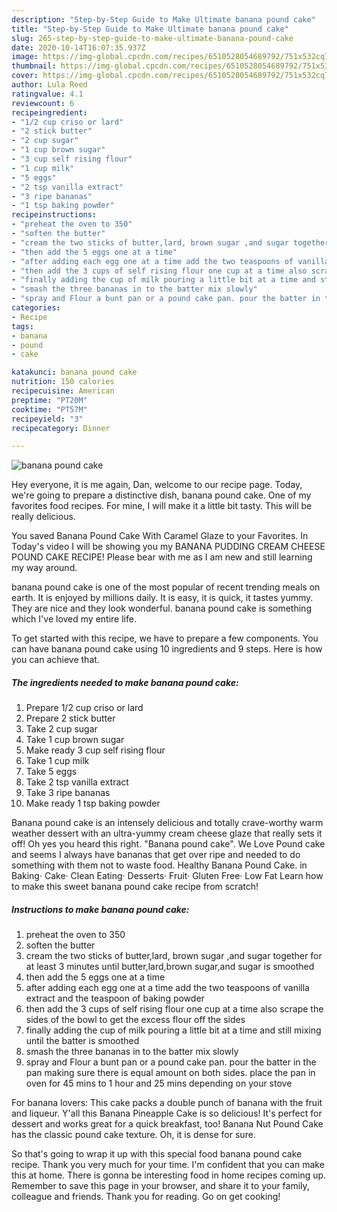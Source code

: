 ```yaml
---
description: "Step-by-Step Guide to Make Ultimate banana pound cake"
title: "Step-by-Step Guide to Make Ultimate banana pound cake"
slug: 265-step-by-step-guide-to-make-ultimate-banana-pound-cake
date: 2020-10-14T16:07:35.937Z
image: https://img-global.cpcdn.com/recipes/6510528054689792/751x532cq70/banana-pound-cake-recipe-main-photo.jpg
thumbnail: https://img-global.cpcdn.com/recipes/6510528054689792/751x532cq70/banana-pound-cake-recipe-main-photo.jpg
cover: https://img-global.cpcdn.com/recipes/6510528054689792/751x532cq70/banana-pound-cake-recipe-main-photo.jpg
author: Lula Reed
ratingvalue: 4.1
reviewcount: 6
recipeingredient:
- "1/2 cup criso or lard"
- "2 stick butter"
- "2 cup sugar"
- "1 cup brown sugar"
- "3 cup self rising flour"
- "1 cup milk"
- "5 eggs"
- "2 tsp vanilla extract"
- "3 ripe bananas"
- "1 tsp baking powder"
recipeinstructions:
- "preheat the oven to 350"
- "soften the butter"
- "cream the two sticks of butter,lard, brown sugar ,and sugar together for at least 3 minutes until butter,lard,brown sugar,and sugar is smoothed"
- "then add the 5 eggs one at a time"
- "after adding each egg one at a time add the two teaspoons of vanilla extract and the teaspoon of baking powder"
- "then add the 3 cups of self rising flour one cup at a time also scrape the sides of the bowl to get the excess flour off the sides"
- "finally adding the cup of milk pouring a little bit at a time and still mixing until the batter is smoothed"
- "smash the three bananas in to the batter mix slowly"
- "spray and Flour a bunt pan or a pound cake pan. pour the batter in the pan making sure there is equal amount on both sides. place the pan in oven for 45 mins to 1 hour and 25 mins depending on your stove"
categories:
- Recipe
tags:
- banana
- pound
- cake

katakunci: banana pound cake 
nutrition: 150 calories
recipecuisine: American
preptime: "PT20M"
cooktime: "PT57M"
recipeyield: "3"
recipecategory: Dinner

---
```



![banana pound cake](https://img-global.cpcdn.com/recipes/6510528054689792/751x532cq70/banana-pound-cake-recipe-main-photo.jpg)

Hey everyone, it is me again, Dan, welcome to our recipe page. Today, we're going to prepare a distinctive dish, banana pound cake. One of my favorites food recipes. For mine, I will make it a little bit tasty. This will be really delicious.

You saved Banana Pound Cake With Caramel Glaze to your Favorites. In Today&#39;s video I will be showing you my BANANA PUDDING CREAM CHEESE POUND CAKE RECIPE! Please bear with me as I am new and still learning my way around.

banana pound cake is one of the most popular of recent trending meals on earth. It is enjoyed by millions daily. It is easy, it is quick, it tastes yummy. They are nice and they look wonderful. banana pound cake is something which I've loved my entire life.


To get started with this recipe, we have to prepare a few components. You can have banana pound cake using 10 ingredients and 9 steps. Here is how you can achieve that.

<!--inarticleads1-->

##### The ingredients needed to make banana pound cake:

1. Prepare 1/2 cup criso or lard
1. Prepare 2 stick butter
1. Take 2 cup sugar
1. Take 1 cup brown sugar
1. Make ready 3 cup self rising flour
1. Take 1 cup milk
1. Take 5 eggs
1. Take 2 tsp vanilla extract
1. Take 3 ripe bananas
1. Make ready 1 tsp baking powder


Banana pound cake is an intensely delicious and totally crave-worthy warm weather dessert with an ultra-yummy cream cheese glaze that really sets it off! Oh yes you heard this right. &#34;Banana pound cake&#34;. We Love Pound cake and seems I always have bananas that get over ripe and needed to do something with them not to waste food. Healthy Banana Pound Cake. in Baking· Cake· Clean Eating· Desserts· Fruit· Gluten Free· Low Fat Learn how to make this sweet banana pound cake recipe from scratch! 

<!--inarticleads2-->

##### Instructions to make banana pound cake:

1. preheat the oven to 350
1. soften the butter
1. cream the two sticks of butter,lard, brown sugar ,and sugar together for at least 3 minutes until butter,lard,brown sugar,and sugar is smoothed
1. then add the 5 eggs one at a time
1. after adding each egg one at a time add the two teaspoons of vanilla extract and the teaspoon of baking powder
1. then add the 3 cups of self rising flour one cup at a time also scrape the sides of the bowl to get the excess flour off the sides
1. finally adding the cup of milk pouring a little bit at a time and still mixing until the batter is smoothed
1. smash the three bananas in to the batter mix slowly
1. spray and Flour a bunt pan or a pound cake pan. pour the batter in the pan making sure there is equal amount on both sides. place the pan in oven for 45 mins to 1 hour and 25 mins depending on your stove


For banana lovers: This cake packs a double punch of banana with the fruit and liqueur. Y&#39;all this Banana Pineapple Cake is so delicious! It&#39;s perfect for dessert and works great for a quick breakfast, too! Banana Nut Pound Cake has the classic pound cake texture. Oh, it is dense for sure. 

So that's going to wrap it up with this special food banana pound cake recipe. Thank you very much for your time. I'm confident that you can make this at home. There is gonna be interesting food in home recipes coming up. Remember to save this page in your browser, and share it to your family, colleague and friends. Thank you for reading. Go on get cooking!
